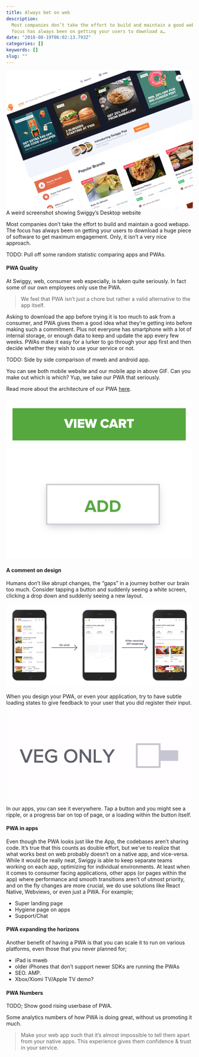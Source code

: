 ```yaml
---
title: Always bet on web
description:
  Most companies don’t take the effort to build and maintain a good webapp. The
  focus has always been on getting your users to download a…
date: "2018-08-19T06:02:13.793Z"
categories: []
keywords: []
slug: ""
---
```


![A weird screenshot showing Swiggy’s Desktop website](/img/blog/1__3sVFY7SBNW9xRiFmSFF__uA.png)
A weird screenshot showing Swiggy’s Desktop website

Most companies don’t take the effort to build and maintain a good webapp. The focus has always been on getting your users to download a huge piece of software to get maximum engagement. Only, it isn’t a very nice approach.

TODO: Pull off some random statistic comparing apps and PWAs.

#### PWA Quality

At Swiggy, web, consumer web especially, is taken quite seriously. In fact some of our own employees only use the PWA.

> We feel that PWA isn’t just a chore but rather a valid alternative to the app itself.

Asking to download the app before trying it is too much to ask from a consumer, and PWA gives them a good idea what they’re getting into before making such a commitment. Plus not everyone has smartphone with a lot of internal storage, or enough data to keep and update the app every few weeks. PWAs make it easy for a lurker to go through your app first and then decide whether they wish to use your service or not.

TODO: Side by side comparison of mweb and android app.

You can see both mobile website and our mobile app in above GIF. Can you make out which is which? Yup, we take our PWA that seriously.

Read more about the architecture of our PWA [here](https://bytes.swiggy.com/swiggy-diet-progressive-web-app-beccd248bf7b).

####

![](/img/blog/1__tG9r8R94VFoKyde0oAws__g.gif)
![](/img/blog/1__HlLIbHI0Bxf6tRiDMtqBaA.gif)

#### A comment on design

Humans don’t like abrupt changes, the “gaps” in a journey bother our brain too much. Consider tapping a button and suddenly seeing a white screen, clicking a drop down and suddenly seeing a new layout.

![](/img/blog/1__jyjt1qAnIltmgTFsitTGFg.png)

When you design your PWA, or even your application, try to have subtle loading states to give feedback to your user that you did register their input.

![](/img/blog/1__QDe5rZ2qH__fLP2L1wfjW3w.gif)

In our apps, you can see it everywhere. Tap a button and you might see a ripple, or a progress bar on top of page, or a loading within the button itself.

#### PWA in apps

Even though the PWA looks just like the App, the codebases aren’t sharing code. It’s true that this counts as double effort, but we’ve to realize that what works best on web probably doesn’t on a native app, and vice-versa. While it would be really neat, Swiggy is able to keep separate teams working on each app, optimizing for individual environments. At least when it comes to consumer facing applications, other apps (or pages within the app) where performance and smooth transitions aren’t of utmost priority, and on the fly changes are more crucial, we do use solutions like React Native, Webviews, or even just a PWA. For example;

- Super landing page
- Hygiene page on apps
- Support/Chat

#### PWA expanding the horizons

Another benefit of having a PWA is that you can scale it to run on various platforms, even those that you never planned for;

- iPad is mweb
- older iPhones that don’t support newer SDKs are running the PWAs
- SEO. AMP.
- Xbox/Xiomi TV/Apple TV demo?

#### PWA Numbers

TODO; Show good rising userbase of PWA.

Some analytics numbers of how PWA is doing great, without us promoting it much.

> Make your web app such that it’s almost impossible to tell them apart from your native apps. This experience gives them confidence & trust in your service.
